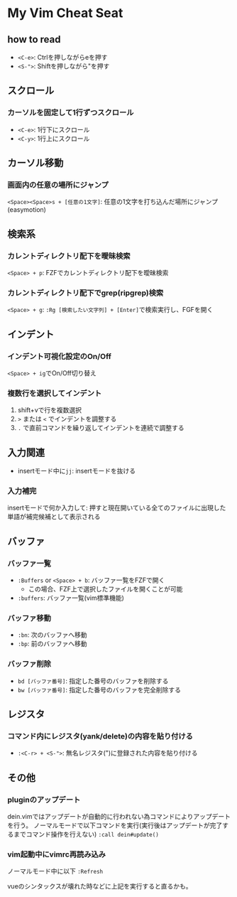 # My Vim Cheat Seat

## how to read

- `<C-e>`: Ctrlを押しながらeを押す
- `<S-">`: Shiftを押しながら"を押す

## スクロール

### カーソルを固定して1行ずつスクロール

- `<C-e>`: 1行下にスクロール
- `<C-y>`: 1行上にスクロール

## カーソル移動

### 画面内の任意の場所にジャンプ

`<Space><Space>s + [任意の1文字]`: 任意の1文字を打ち込んだ場所にジャンプ(easymotion)

## 検索系

### カレントディレクトリ配下を曖昧検索

`<Space> + p`: FZFでカレントディレクトリ配下を曖昧検索

### カレントディレクトリ配下でgrep(ripgrep)検索

`<Space> + g`: `:Rg [検索したい文字列] + [Enter]`で検索実行し、FGFを開く

## インデント

### インデント可視化設定のOn/Off

`<Space> + ig`でOn/Off切り替え

### 複数行を選択してインデント

1. shift+vで行を複数選択
2. `>` または `<` でインデントを調整する
3. `.` で直前コマンドを繰り返してインデントを連続で調整する

## 入力関連

- insertモード中に`jj`: insertモードを抜ける

### 入力補完

insertモードで何か入力して<C-p>: 押すと現在開いている全てのファイルに出現した単語が補完候補として表示される

## バッファ

### バッファ一覧

- `:Buffers` or `<Space> + b`: バッファ一覧をFZFで開く
  - この場合、FZF上で選択したファイルを開くことが可能
- `:buffers`: バッファ一覧(vim標準機能)

### バッファ移動

- `:bn`: 次のバッファへ移動
- `:bp`: 前のバッファへ移動

### バッファ削除

- `bd [バッファ番号]`: 指定した番号のバッファを削除する
- `bw [バッファ番号]`: 指定した番号のバッファを完全削除する

## レジスタ

### コマンド内にレジスタ(yank/delete)の内容を貼り付ける

- `:<C-r> + <S-">`: 無名レジスタ(")に登録された内容を貼り付ける

## その他

### pluginのアップデート

dein.vimではアップデートが自動的に行われない為コマンドによりアップデートを行う。
ノーマルモードで以下コマンドを実行(実行後はアップデートが完了するまでコマンド操作を行えない)
`:call dein#update()`

### vim起動中にvimrc再読み込み

ノーマルモード中に以下
`:Refresh`

vueのシンタックスが壊れた時などに上記を実行すると直るかも。
